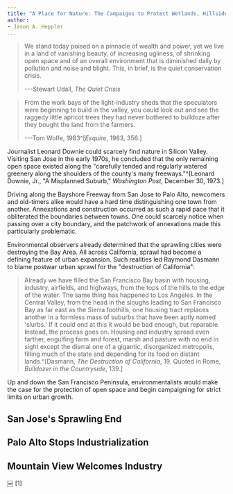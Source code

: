 ```yaml
---
title: "A Place for Nature: The Campaigns to Protect Wetlands, Hillsides, and Floodplains"
author:
- Jason A. Heppler
...
```


> We stand today poised on a pinnacle of wealth and power, yet we live in a
> land of vanishing beauty, of increasing ugliness, of shrinking open space
> and of an overall environment that is diminished daily by pollution and
> noise and blight. This, in brief, is the quiet conservation crisis.
>
> ---Stewart Udall, *The Quiet Crisis*

> From the work bays of the light-industry sheds that the speculators were
> beginning to build in the valley, you could look out and see the raggedy
> little apricot trees they had never bothered to bulldoze after they bought
> the land from the farmers.
>
> ---Tom Wolfe, 1983^[*Esquire*, 1983, 356.]

<!--ARGUMENT: As "nature" receded underneath asphalt, Bay Area environmentalists
sought to create places for "nature" through open space, etc.-->

Journalist Leonard Downie could scarcely find nature in Silicon Valley. Visiting
San Jose in the early 1970s, he concluded that the only remaining open space
existed along the "carefully tended and regularly watered greenery along the
shoulders of the county's many freeways."^[Leonard Downie, Jr., "A Misplanned
Suburb," *Washington Post*, December 30, 1973.]

Driving along the Bayshore Freeway from San Jose to Palo Alto, newcomers and
old-timers alike would have a hard time distinguishing one town from another.
Annexations and construction occurred as such a rapid pace that it obliterated
the boundaries between towns. One could scarcely notice when passing over a
city boundary, and the patchwork of annexations made this particularly
problematic. <!-- I have a source somewhere that notes this problem. Is it the
Hayes survey? Or something from California Tomorrow? -->

Environmental observers already determined that the sprawling cities were
destroying the Bay Area. All across California, sprawl had become a defining
feature of urban expansion. Such realities led Raymond Dasmann to blame postwar
urban sprawl for the "destruction of California":

> Already we have filled the San Francisco Bay basin with housing, industry,
> airfields, and highways, from the tops of the hills to the edge of the
> water. The same thing has happened to Los Angeles. In the Central Valley,
> from the head in the sloughs leading to San Francisco Bay as far east as the
> Sierra foothills, one housing tract replaces another in a formless mass of
> suburbs that have been aptly named 'slurbs.' If it could end at this it
> would be bad enough, but reparable. Instead, the process goes on. Housing
> and industry spread even farther, engulfing farm and forest, marsh and
> pasture with no end in sight except the dismal one of a gigantic,
> disorganized metropolis, filling much of the state and depending for its
> food on distant lands.^[Dasmann, *The Destruction of California*, 19.
> Quoted in Rome, *Bulldozer in the Countryside*, 139.]

Up and down the San Francisco Peninsula, environmentalists would make the case
for the protection of open space and begin campaigning for strict limits on
urban growth.

## San Jose's Sprawling End


## Palo Alto Stops Industrialization


## Mountain View Welcomes Industry





<!--
Note: William Cronon, “The Trouble with Wilderness; Or, Getting Back to the Wrong Nature,” in William Cronon, ed., Uncommon Ground: Rethinking the Human Place in Nature (New York: W. W. Norton, 1995), 69. On the early history of wilderness debates, see Donald Baldwin, The Quiet Revolution: The Grass Roots of Today’s Wilderness Preservation Movement (Boulder: Pruett Publishing, 1972), 183-196; Samuel Hays, Beauty, Health, and Permanence: Environmental Politics in the United States, 1955-1985 (Cambridge: Cambridge University Press, 1987), 118-119; Mark Harvey, Wilderness Forever: Howard Zahniser and the Path to the Wilderness Act (Seattle: University of Washington Press, 2007); Michael Johnson, Hunger for the Wild: America’s Obsession with the Untamed West (Lawrence: Univeristy Press of Kansas, 2007); Sara Dant, “Making Wilderness Work: Frank Church and the American Wilderness,” Pacific Historical Review 77 (May 2008): 237-272.
-->
￼
[1]
